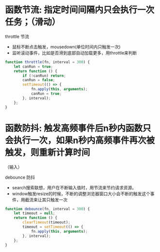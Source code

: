 # 函数节流: 指定时间间隔内只会执行一次任务；（滑动）
throttle
节流
- 鼠标不断点击触发，mousedown(单位时间内只触发一次)
- 监听滚动事件，比如是否滑到底部自动加载更多，用throttle来判断

``` js
function throttle(fn, interval = 300) {
    let canRun = true;
    return function () {
        if (!canRun) return;
        canRun = false;
        setTimeout(() => {
            fn.apply(this, arguments);
            canRun = true;
        }, interval);
    };
}
```

# 函数防抖: 触发高频事件后n秒内函数只会执行一次，如果n秒内高频事件再次被触发，则重新计算时间
（输入）

debounce
防抖
- search搜索联想，用户在不断输入值时，用节流来节约请求资源。
- window触发resize的时候，不断的调整浏览器窗口大小会不断的触发这个事件，用截流来让其只触发一次


``` js
function debounce(fn, interval = 300) {
    let timeout = null;
    return function () {
        clearTimeout(timeout);
        timeout = setTimeout(() => {
            fn.apply(this, arguments);
        }, interval);
    };
}
```
